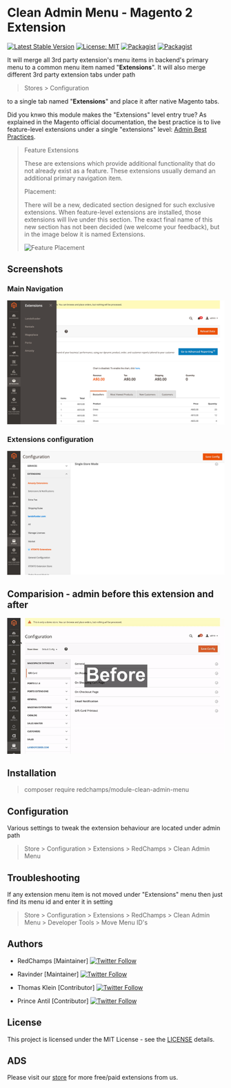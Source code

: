 # Clean Admin Menu - Magento 2 Extension 

[![Latest Stable Version](https://img.shields.io/packagist/v/redchamps/module-clean-admin-menu.svg?style=flat-square)](https://packagist.org/packages/redchamps/module-clean-admin-menu)
[![License: MIT](https://img.shields.io/github/license/redchamps/clean-admin-menu.svg?style=flat-square)](./LICENSE) 
[![Packagist](https://img.shields.io/packagist/dt/redchamps/module-clean-admin-menu.svg?style=flat-square)](https://packagist.org/packages/redchamps/module-clean-admin-menu/stats)
[![Packagist](https://img.shields.io/packagist/dm/redchamps/module-clean-admin-menu.svg?style=flat-square)](https://packagist.org/packages/redchamps/module-clean-admin-menu/stats)

It will merge all 3rd party extension's menu items in backend's primary menu to a common menu item named "**Extensions**". It will also merge different 3rd party extension tabs under path 
> Stores > Configuration 

to a single tab named "**Extensions**" and place it after native Magento tabs.

Did you knwo this module makes the "Extensions" level entry true? As explained in the Magento official documentation, the best practice is to live feature-level extensions under a single "extensions" level: [Admin Best Practices](https://developer.adobe.com/commerce/php/best-practices/admin/placement-and-design/#feature-extensions).

>
> Feature Extensions
>
> These are extensions which provide additional functionality that do not already exist as a feature. These extensions usually demand an additional primary navigation item.
> 
> Placement:  
> 
> There will be a new, dedicated section designed for such exclusive extensions. When feature-level extensions are installed, those extensions will live under this section. The exact final name of this new section has not been decided (we welcome your feedback), but in the image below it is named Extensions.
>
> ![Feature Placement](https://developer.adobe.com/commerce/php/static/69d88b5949fc0871abfe8f55a5a55a17/78631/feature-placement.webp)
>

## Screenshots
### Main Navigation
![Primary Navigation](https://raw.githubusercontent.com/redchamps/repo-images/master/after-primary-menu.png)

### Extensions configuration

![System Config](https://raw.githubusercontent.com/redchamps/repo-images/master/after-system-config.png)

## Comparision - admin before this extension and after

![Before and after comparision](https://raw.githubusercontent.com/redchamps/repo-images/master/before-after.gif)

## Installation

> composer require redchamps/module-clean-admin-menu

## Configuration

Various settings to tweak the extension behaviour are located under admin path

> Store > Configuration > Extensions > RedChamps > Clean Admin Menu 

## Troubleshooting

If any extension menu item is not moved under "Extensions" menu then just find its menu id and enter it in setting

> Store > Configuration > Extensions > RedChamps > Clean Admin Menu > Developer Tools > Move Menu ID's 

## Authors

- RedChamps [Maintainer] [![Twitter Follow](https://img.shields.io/twitter/follow/_redChamps.svg?style=social)](https://twitter.com/_redChamps)

- Ravinder [Maintainer] [![Twitter Follow](https://img.shields.io/twitter/follow/_iAmRav.svg?style=social)](https://twitter.com/_iAmRav)

- Thomas Klein [Contributor] [![Twitter Follow](https://img.shields.io/twitter/follow/lead_dave.svg?style=social)](https://twitter.com/lead_dave)

- Prince Antil [Contributor] [![Twitter Follow](https://img.shields.io/twitter/follow/prince_antil.svg?style=social)](https://twitter.com/prince_antil)

## License

This project is licensed under the MIT License - see the [LICENSE](./LICENSE) details.

## ADS

Please visit our [store](https://redchamps.com) for more free/paid extensions from us.

